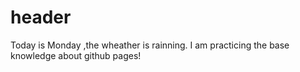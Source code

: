 # header
Today is Monday ,the wheather is rainning. I am practicing the base knowledge about github pages!
